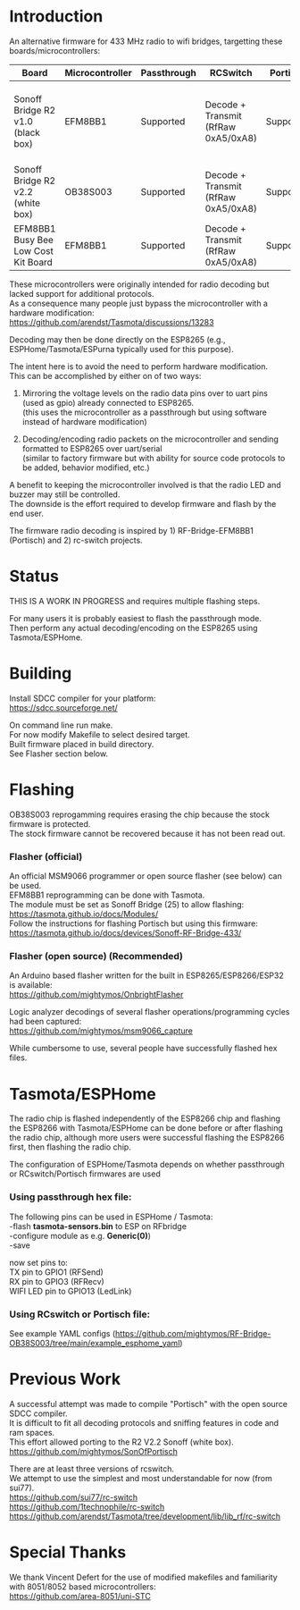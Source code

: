 # Introduction

An alternative firmware for 433 MHz radio to wifi bridges, targetting these boards/microcontrollers:  

| Board | Microcontroller | Passthrough |  RCSwitch | Portisch | Notes |
| ------------- | ------------- | ------------- | ------------- | ------------- | ------------- |
| Sonoff Bridge R2 v1.0 (black box) | EFM8BB1 | Supported | Decode + Transmit (RfRaw 0xA5/0xA8) | Supported | Flashing works, see instructions below for Tasmota firmware upgrade |
| Sonoff Bridge R2 v2.2 (white box) | OB38S003 | Supported | Decode + Transmit (RfRaw 0xA5/0xA8) | Supported | Requires reprogramming with official or open source flasher |
| EFM8BB1 Busy Bee Low Cost Kit Board | EFM8BB1 | Supported | Decode + Transmit (RfRaw 0xA5/0xA8) | Supported | Requires external receiver and/or transmitter |

These microcontrollers were originally intended for radio decoding but lacked support for additional protocols.  
As a consequence many people just bypass the microcontroller with a hardware modification:  
https://github.com/arendst/Tasmota/discussions/13283  

Decoding may then be done directly on the ESP8265 (e.g., ESPHome/Tasmota/ESPurna typically used for this purpose).  


The intent here is to avoid the need to perform hardware modification.  
This can be accomplished by either on of two ways:  

1) Mirroring the voltage levels on the radio data pins over to uart pins (used as gpio) already connected to ESP8265.  
   (this uses the microcontroller as a passthrough but using software instead of hardware modification)  

2) Decoding/encoding radio packets on the microcontroller and sending formatted to ESP8265 over uart/serial  
   (similar to factory firmware but with ability for source code protocols to be added, behavior modified, etc.)  
   
A benefit to keeping the microcontroller involved is that the radio LED and buzzer may still be controlled.  
The downside is the effort required to develop firmware and flash by the end user.  

The firmware radio decoding is inspired by 1) RF-Bridge-EFM8BB1 (Portisch) and 2) rc-switch projects.  

# Status
THIS IS A WORK IN PROGRESS and requires multiple flashing steps.   
 
For many users it is probably easiest to flash the passthrough mode.  
Then perform any actual decoding/encoding on the ESP8265 using Tasmota/ESPHome.

# Building
Install SDCC compiler for your platform:  
https://sdcc.sourceforge.net/  

On command line run make.  
For now modify Makefile to select desired target.  
Built firmware placed in build directory.  
See Flasher section below.  


# Flashing
OB38S003 reprogamming requires erasing the chip because the stock firmware is protected.  
The stock firmware cannot be recovered because it has not been read out. 

### Flasher (official)
 
An official MSM9066 programmer or open source flasher (see below) can be used.  
EFM8BB1 reprogramming can be done with Tasmota.  
The module must be set as Sonoff Bridge (25) to allow flashing:  
https://tasmota.github.io/docs/Modules/  
Follow the instructions for flashing Portisch but using this firmware:  
https://tasmota.github.io/docs/devices/Sonoff-RF-Bridge-433/  


### Flasher (open source) (Recommended)
An Arduino based flasher written for the built in ESP8265/ESP8266/ESP32 is available:  
https://github.com/mightymos/OnbrightFlasher

Logic analyzer decodings of several flasher operations/programming cycles had been captured:  
https://github.com/mightymos/msm9066_capture  

While cumbersome to use, several people have successfully flashed hex files.  

# Tasmota/ESPHome
The radio chip is flashed independently of the ESP8266 chip and flashing the ESP8266 with Tasmota/ESPHome can be done before or after flashing the radio chip, although more users were successful flashing the ESP8266 first, then flashing the radio chip. 

The configuration of ESPHome/Tasmota depends on whether passthrough or RCswitch/Portisch firmwares are used
### **Using passthrough hex file**:

The following pins can be used in ESPHome / Tasmota:  
-flash **tasmota-sensors.bin** to ESP on RFbridge  
-configure module as e.g. **Generic(0)**)  
-save  

now set pins to:  
TX pin to GPIO1        (RFSend)  
RX pin to GPIO3        (RFRecv)  
WIFI LED pin to GPIO13 (LedLink)  


### **Using RCswitch or Portisch file**:

See example YAML configs (https://github.com/mightymos/RF-Bridge-OB38S003/tree/main/example_esphome_yaml)

# Previous Work

A successful attempt was made to compile "Portisch" with the open source SDCC compiler.  
It is difficult to fit all decoding protocols and sniffing features in code and ram spaces.  
This effort allowed porting to the R2 V2.2 Sonoff (white box).  
https://github.com/mightymos/SonOfPortisch

There are at least three versions of rcswitch.  
We attempt to use the simplest and most understandable for now (from sui77).  
https://github.com/sui77/rc-switch  
https://github.com/1technophile/rc-switch  
https://github.com/arendst/Tasmota/tree/development/lib/lib_rf/rc-switch  


# Special Thanks
We thank Vincent Defert for the use of modified makefiles and familiarity with 8051/8052 based microcontrollers:  
https://github.com/area-8051/uni-STC
